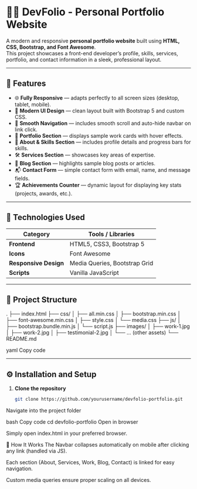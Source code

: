 # 🧑‍💻 DevFolio - Personal Portfolio Website

A modern and responsive **personal portfolio website** built using **HTML, CSS, Bootstrap, and Font Awesome**.  
This project showcases a front-end developer’s profile, skills, services, portfolio, and contact information in a sleek, professional layout.

---

## 🚀 Features

- 🌐 **Fully Responsive** — adapts perfectly to all screen sizes (desktop, tablet, mobile).  
- 🎨 **Modern UI Design** — clean layout built with Bootstrap 5 and custom CSS.  
- 📜 **Smooth Navigation** — includes smooth scroll and auto-hide navbar on link click.  
- 💼 **Portfolio Section** — displays sample work cards with hover effects.  
- 🧠 **About & Skills Section** — includes profile details and progress bars for skills.  
- 🛠️ **Services Section** — showcases key areas of expertise.  
- 📝 **Blog Section** — highlights sample blog posts or articles.  
- 📬 **Contact Form** — simple contact form with email, name, and message fields.  
- 🏆 **Achievements Counter** — dynamic layout for displaying key stats (projects, awards, etc.).

---

## 🧩 Technologies Used

| Category | Tools / Libraries |
|-----------|------------------|
| **Frontend** | HTML5, CSS3, Bootstrap 5 |
| **Icons** | Font Awesome |
| **Responsive Design** | Media Queries, Bootstrap Grid |
| **Scripts** | Vanilla JavaScript |

---

## 📁 Project Structure

.
├── index.html
├── css/
│ ├── all.min.css
│ ├── bootstrap.min.css
│ ├── font-awesome.min.css
│ ├── style.css
│ └── media.css
├── js/
│ ├── bootstrap.bundle.min.js
│ └── script.js
├── images/
│ ├── work-1.jpg
│ ├── work-2.jpg
│ ├── testimonial-2.jpg
│ └── ... (other assets)
└── README.md

yaml
Copy code

---

## ⚙️ Installation and Setup

1. **Clone the repository**
   ```bash
   git clone https://github.com/yourusername/devfolio-portfolio.git
Navigate into the project folder

bash
Copy code
cd devfolio-portfolio
Open in browser

Simply open index.html in your preferred browser.

🧠 How It Works
The Navbar collapses automatically on mobile after clicking any link (handled via JS).

Each section (About, Services, Work, Blog, Contact) is linked for easy navigation.

Custom media queries ensure proper scaling on all devices.